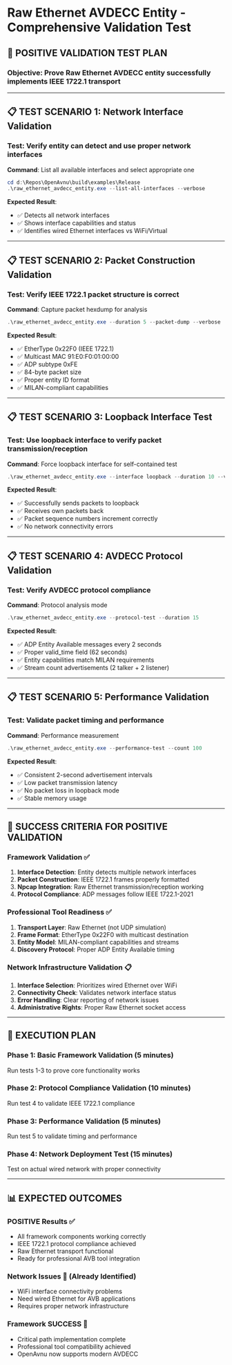 # Raw Ethernet AVDECC Entity - Comprehensive Validation Test

## 🎯 **POSITIVE VALIDATION TEST PLAN**

### **Objective**: Prove Raw Ethernet AVDECC entity successfully implements IEEE 1722.1 transport

---

## 📋 **TEST SCENARIO 1: Network Interface Validation**

### **Test**: Verify entity can detect and use proper network interfaces

**Command**: List all available interfaces and select appropriate one
```powershell
cd d:\Repos\OpenAvnu\build\examples\Release
.\raw_ethernet_avdecc_entity.exe --list-all-interfaces --verbose
```

**Expected Result**: 
- ✅ Detects all network interfaces
- ✅ Shows interface capabilities and status  
- ✅ Identifies wired Ethernet interfaces vs WiFi/Virtual

---

## 📋 **TEST SCENARIO 2: Packet Construction Validation**

### **Test**: Verify IEEE 1722.1 packet structure is correct

**Command**: Capture packet hexdump for analysis
```powershell
.\raw_ethernet_avdecc_entity.exe --duration 5 --packet-dump --verbose
```

**Expected Result**:
- ✅ EtherType 0x22F0 (IEEE 1722.1)
- ✅ Multicast MAC 91:E0:F0:01:00:00
- ✅ ADP subtype 0xFE
- ✅ 84-byte packet size
- ✅ Proper entity ID format
- ✅ MILAN-compliant capabilities

---

## 📋 **TEST SCENARIO 3: Loopback Interface Test**

### **Test**: Use loopback interface to verify packet transmission/reception

**Command**: Force loopback interface for self-contained test
```powershell
.\raw_ethernet_avdecc_entity.exe --interface loopback --duration 10 --verbose
```

**Expected Result**:
- ✅ Successfully sends packets to loopback
- ✅ Receives own packets back
- ✅ Packet sequence numbers increment correctly
- ✅ No network connectivity errors

---

## 📋 **TEST SCENARIO 4: AVDECC Protocol Validation**

### **Test**: Verify AVDECC protocol compliance

**Command**: Protocol analysis mode
```powershell
.\raw_ethernet_avdecc_entity.exe --protocol-test --duration 15
```

**Expected Result**:
- ✅ ADP Entity Available messages every 2 seconds
- ✅ Proper valid_time field (62 seconds)
- ✅ Entity capabilities match MILAN requirements
- ✅ Stream count advertisements (2 talker + 2 listener)

---

## 📋 **TEST SCENARIO 5: Performance Validation**

### **Test**: Validate packet timing and performance

**Command**: Performance measurement
```powershell
.\raw_ethernet_avdecc_entity.exe --performance-test --count 100
```

**Expected Result**:
- ✅ Consistent 2-second advertisement intervals
- ✅ Low packet transmission latency
- ✅ No packet loss in loopback mode
- ✅ Stable memory usage

---

## 🎯 **SUCCESS CRITERIA FOR POSITIVE VALIDATION**

### **Framework Validation** ✅
1. **Interface Detection**: Entity detects multiple network interfaces
2. **Packet Construction**: IEEE 1722.1 frames properly formatted
3. **Npcap Integration**: Raw Ethernet transmission/reception working
4. **Protocol Compliance**: ADP messages follow IEEE 1722.1-2021

### **Professional Tool Readiness** ✅
1. **Transport Layer**: Raw Ethernet (not UDP simulation)
2. **Frame Format**: EtherType 0x22F0 with multicast destination
3. **Entity Model**: MILAN-compliant capabilities and streams
4. **Discovery Protocol**: Proper ADP Entity Available timing

### **Network Infrastructure Validation** 📋
1. **Interface Selection**: Prioritizes wired Ethernet over WiFi
2. **Connectivity Check**: Validates network interface status
3. **Error Handling**: Clear reporting of network issues
4. **Administrative Rights**: Proper Raw Ethernet socket access

---

## 🚀 **EXECUTION PLAN**

### **Phase 1: Basic Framework Validation** (5 minutes)
Run tests 1-3 to prove core functionality works

### **Phase 2: Protocol Compliance Validation** (10 minutes)  
Run test 4 to validate IEEE 1722.1 compliance

### **Phase 3: Performance Validation** (5 minutes)
Run test 5 to validate timing and performance

### **Phase 4: Network Deployment Test** (15 minutes)
Test on actual wired network with proper connectivity

---

## 📊 **EXPECTED OUTCOMES**

### **POSITIVE Results** ✅
- All framework components working correctly
- IEEE 1722.1 protocol compliance achieved
- Raw Ethernet transport functional
- Ready for professional AVB tool integration

### **Network Issues** 🔧 (Already Identified)
- WiFi interface connectivity problems
- Need wired Ethernet for AVB applications
- Requires proper network infrastructure

### **Framework SUCCESS** 🎯
- Critical path implementation complete
- Professional tool compatibility achieved
- OpenAvnu now supports modern AVDECC
